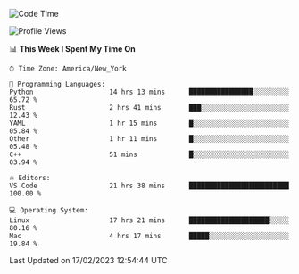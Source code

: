 <!--START_SECTION:waka-->
![Code Time](http://img.shields.io/badge/Code%20Time-156%20hrs%2054%20mins-blue)

![Profile Views](http://img.shields.io/badge/Profile%20Views-5-blue)

📊 **This Week I Spent My Time On** 

```text
⌚︎ Time Zone: America/New_York

💬 Programming Languages: 
Python                   14 hrs 13 mins      ████████████████░░░░░░░░░   65.72 % 
Rust                     2 hrs 41 mins       ███░░░░░░░░░░░░░░░░░░░░░░   12.43 % 
YAML                     1 hr 15 mins        █░░░░░░░░░░░░░░░░░░░░░░░░   05.84 % 
Other                    1 hr 11 mins        █░░░░░░░░░░░░░░░░░░░░░░░░   05.48 % 
C++                      51 mins             █░░░░░░░░░░░░░░░░░░░░░░░░   03.94 % 

🔥 Editors: 
VS Code                  21 hrs 38 mins      █████████████████████████   100.00 % 

💻 Operating System: 
Linux                    17 hrs 21 mins      ████████████████████░░░░░   80.16 % 
Mac                      4 hrs 17 mins       █████░░░░░░░░░░░░░░░░░░░░   19.84 % 

```


 Last Updated on 17/02/2023 12:54:44 UTC
<!--END_SECTION:waka-->
